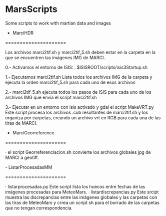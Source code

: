 # MarsScripts
Some scripts to work with martian data and images
<p>

- MarciHDR

=====================

Los archivos marci2tif.sh y marci2tif_5.sh deben estar en la carpeta en la que se encuentren las imágenes IMG de MARCI.  

0.- Activamos el entorno de ISIS:
. $ISISROOT/scripts/isis3Startup.sh

1.- Ejecutamos marci2tif.sh 
Lista todos los archivos IMG de la carpeta y ejecuta la orden marci2tif_5.sh para cada uno de esos archivos

2.- marci2tif_5.sh ejecuta todos los pasos de ISIS para cada uno de los archivos IMG que envía el script marci2tif.sh

3.- Ejecutar en un entorno con isis activado y gdal el script MakeVRT.py
Este script procesa los archivos .cub resultantes de marci2tif.sh y los organiza por carpetas, creando un archivo vrt en RGB para cada una de las tiras de MARCI. 

<p>

- MarciGeorreference

=====================

· el script Georreferenciacion.sh convierte los archivos globales jpg de MARCI a geotiff. 

<p>
- ListarProcesadasMM 

=====================

· listarprocesadas.py Este script lista los huecos entre fechas de las imágenes procesadas para MeteoMars.
· listardiscrepancias.py Este srcipt muestra las discrepancias entre las imágenes globales y las carpetas con las tiras de MeteoMars y  crrea un script sh para el borrado de las carpetas que no tengan correspondencia. 
